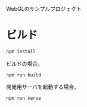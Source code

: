 WebGLのサンプルプロジェクト

# ビルド

```bash
npm install
```

ビルドの場合。
```
npm run build
```

開発用サーバを起動する場合。
```bash
npm run serve
```
